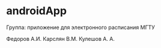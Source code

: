 androidApp
==========
Группа: приложение для электронного расписания МГТУ

Федоров А.И.
Карслян В.М.
Кулешов А. А.

